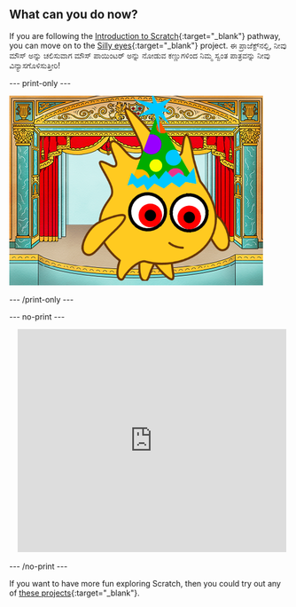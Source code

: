 ## What can you do now?

If you are following the [Introduction to Scratch](https://projects.raspberrypi.org/en/pathways/scratch-intro){:target="_blank"} pathway, you can move on to the [Silly eyes](https://projects.raspberrypi.org/en/projects/silly-eyes){:target="_blank"} project. ಈ ಪ್ರಾಜೆಕ್ಟ್‌ನಲ್ಲಿ, ನೀವು ಮೌಸ್ ಅನ್ನು ಚಲಿಸುವಾಗ ಮೌಸ್ ಪಾಯಿಂಟರ್ ಅನ್ನು ನೋಡುವ ಕಣ್ಣುಗಳಿಂದ ನಿಮ್ಮ ಸ್ವಂತ ಪಾತ್ರವನ್ನು ನೀವು ವಿನ್ಯಾಸಗೊಳಿಸುತ್ತೀರಿ!

--- print-only ---

!['ಕ್ಷುಲ್ಲಕ ಕಣ್ಣುಗಳು' ಯೋಜನೆ.](images/googly-eye-character.png)

--- /print-only ---

--- no-print ---

<div class="scratch-preview" style="margin-left: 15px;">
  <iframe allowtransparency="true" width="485" height="402" src="https://scratch.mit.edu/projects/embed/495141114/?autostart=false" frameborder="0"></iframe>
</div>

--- /no-print ---

If you want to have more fun exploring Scratch, then you could try out any of [these projects](https://projects.raspberrypi.org/en/projects?software%5B%5D=scratch&curriculum%5B%5D=%201){:target="_blank"}.